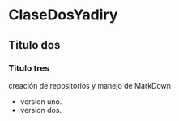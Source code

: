 # ClaseDosYadiry
## Titulo dos 
### Titulo tres 
creación de repositorios y manejo de MarkDown
- version uno.
- version dos.

